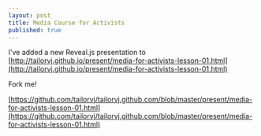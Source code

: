 ```yaml
---
layout: post
title: Media Course for Activists
published: true
---
```


I've added a new Reveal.js presentation to 
[http://tailorvj.github.io/present/media-for-activists-lesson-01.html](http://tailorvj.github.io/present/media-for-activists-lesson-01.html)

Fork me!

[https://github.com/tailorvj/tailorvj.github.com/blob/master/present/media-for-activists-lesson-01.html](https://github.com/tailorvj/tailorvj.github.com/blob/master/present/media-for-activists-lesson-01.html)